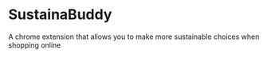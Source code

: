 # SustainaBuddy
A chrome extension that allows you to make more sustainable choices when shopping online
